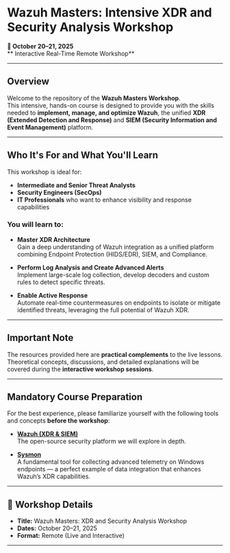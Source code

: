 # Wazuh Masters: Intensive XDR and Security Analysis Workshop  

**📅 October 20–21, 2025**  
** Interactive Real-Time Remote Workshop**

---

## Overview  

Welcome to the repository of the **Wazuh Masters Workshop**.  
This intensive, hands-on course is designed to provide you with the skills needed to **implement, manage, and optimize Wazuh**, the unified **XDR (Extended Detection and Response)** and **SIEM (Security Information and Event Management)** platform.

---

## Who It's For and What You'll Learn  

This workshop is ideal for:  
- **Intermediate and Senior Threat Analysts**  
- **Security Engineers (SecOps)**  
- **IT Professionals** who want to enhance visibility and response capabilities  

### You will learn to:

- **Master XDR Architecture**  
  Gain a deep understanding of Wazuh integration as a unified platform combining Endpoint Protection (HIDS/EDR), SIEM, and Compliance.

- **Perform Log Analysis and Create Advanced Alerts**  
  Implement large-scale log collection, develop decoders and custom rules to detect specific threats.

- **Enable Active Response**  
  Automate real-time countermeasures on endpoints to isolate or mitigate identified threats, leveraging the full potential of Wazuh XDR.

---

## Important Note  

The resources provided here are **practical complements** to the live lessons.  
Theoretical concepts, discussions, and detailed explanations will be covered during the **interactive workshop sessions**.

---

## Mandatory Course Preparation  

For the best experience, please familiarize yourself with the following tools and concepts **before the workshop**:

- **[Wazuh (XDR & SIEM)](https://wazuh.com/)**  
  The open-source security platform we will explore in depth.

- **[Sysmon](https://learn.microsoft.com/en-us/sysinternals/downloads/sysmon)**  
  A fundamental tool for collecting advanced telemetry on Windows endpoints — a perfect example of data integration that enhances Wazuh’s XDR capabilities.

---

## 📘 Workshop Details  

- **Title:** Wazuh Masters: XDR and Security Analysis Workshop  
- **Dates:** October 20–21, 2025  
- **Format:** Remote (Live and Interactive)  

---


